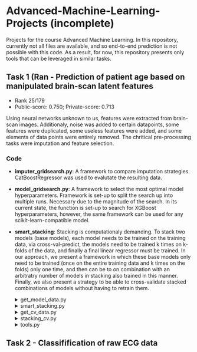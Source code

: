 # Advanced-Machine-Learning-Projects (incomplete)
Projects for the course Advanced Machine Learning. In this repository, currently not all files are available, and so end-to-end prediction is not possible with this code. As a result, for now, this repository presents only tools that can be leveraged in similar tasks.

## Task 1 (Ran - Prediction of patient age based on manipulated brain-scan latent features
- Rank 25/179
- Public-score: 0.750; Private-score: 0.713

Using neural networks unknown to us, features were extracted from brain-scan images. Additionaly, noise was added to certain datapoints, some features were duplicated, some useless features were added, and some elements of data points were entirely removed. The chritical pre-processing tasks were imputation and feature selection.

### Code
- __imputer_gridsearch.py__: A framework to compare imputation strategies. CatBoostRegressor was used to evalutate the resulting data.
- __model_gridsearch.py__: A framework to select the most optimal model hyperparameters. Framework is set-up to split the search up into multiple runs. Necessary due to the magnitude of the search. In its current state, the function is set-up to search for XGBoost hyperparameters, however, the same framework can be used for any scikit-learn-compatible model.

- __smart_stacking__: Stacking is computationaly demanding. To stack two models (base models), each model needs to be trained on the training data, via cross-val-predict, the models need to be trained k times on k-folds of the data, and finally a final linear regressor must be trained. In our approach, we present a framework in which these base models only need to be trained (once on the entire training data and k times on the folds) only one time, and then can be to on combination with an arbitratry number of models in stacking also trained in this manner. Finally, we also present a strategy to be able to cross-validate stacked combinations of models without having to retrain them.
    <details><summary>get_model_data.py</summary> Framework generates and saves models trained on entire training data, and on k folds of training data. Additionaly, cross validation predictions are saved for each fold. </details>
    <details><summary>smart_stacking.py</summary> Code combines what is generated by "get_model_data.py", trains some linear regressor to combine the cross-val predictions of various models, and then generates final predictions based on the predictions of models trained on entire training set. </details>
    
    <details><summary>get_cv_data.py</summary> Similar to "get_model_data.py", except it performs the same staps on another set of folds used for cross-validation. I.e. for m folds used for cross-val, we need models trained on the the entire dataset of each fold, and additionaly models trained and their corresponding cross-val-predictions on another k-folds of the data on each of the m-folds. </details>
    
    <details><summary>stacking_cv.py</summary> Like "smart_stacking.py", this code combines outcomes of "get_cv_data.py" to evalutate cross validation scores of various stacking combinations.</details>
    
    <details><summary>tools.py</summary> Presents a function through which a part of our code is parallelized. Simply in order to speed up training for cross validation predictions.</details>

## Task 2 - Classifification of raw ECG data

